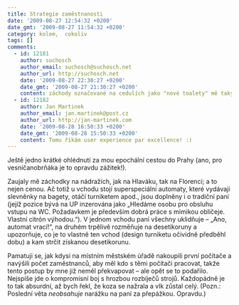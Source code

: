 ```yaml
---
title: Strategie zaměstnanosti
date: '2009-08-27 12:54:32 +0200'
date_gmt: '2009-08-27 11:54:32 +0200'
category: kolem,  cokoliv
tags: []
comments:
  - id: 12181
    author: suchosch
    author_email: suchosch@suchosch.net
    author_url: http://suchosch.net
    date: '2009-08-27 22:30:27 +0200'
    date_gmt: '2009-08-27 21:30:27 +0200'
    content: záchody označované na cedulích jako "nové toalety" mě taky zaujaly. především tím, že jsem tam naházel 25 korun, než jsem se dostal k vykonání potřeby. (5 korun do měnícího automatu, který nevrací a bere jen některé mince. zbytek jsem neposkládal. nakonec jsem si rozměnil dvacku na dvě desetikoruny a pět korun tam nechal svému osudu. pak jsem první ze získaných mincí vhodil do turniketu a ejhle, aktivoval jsem ten, který vedl na dámskou část. druhou minci jsem již použil správně...)
  - id: 12182
    author: Jan Martinek
    author_email: jan.martinek@post.cz
    author_url: http://jan-martinek.com
    date: '2009-08-28 16:50:33 +0200'
    date_gmt: '2009-08-28 15:50:33 +0200'
    content: Tomu říkám user experience par excellence! :)
---
```

<p>Ještě jedno krátké ohlédnutí za mou epochální cestou do Prahy (ano, pro vesničanobrňáka je to opravdu zážitek!).</p>
<p>Zaujaly mě záchodky na nádražích, jak na Hlaváku, tak na Florenci; a to nejen cenou. Ač totiž u vchodu stojí superspeciální automaty, které vydávají slevněnky na bagety, otáčí turniketem apod., jsou doplněny i o tradiční paní (jejíž pozice bývá na UP inzerována jako „Hledáme osobu pro obsluhu vstupu na WC. Požadavkem je především dobrá práce s mimikou obličeje. Vlastní citrón výhodou.“). V jednom vchodu paní všechny uklidňuje &ndash; „Ano, automat vrací!“, na druhém trpělivě rozměňuje na desetikoruny a upozorňuje, co je to vlastně ten vchod (design turniketu očividně předběhl dobu) a kam strčit získanou desetikorunu.</p>
<p>Pamatuji se, jak kdysi na místním městském úřadě nakoupili první počítače a navýšili počet zaměstnanců, aby měl kdo s těmi počítači pracovat, takže tento postup by mne již neměl překvapovat – ale opět se to podařilo. Nejspíše jde o kompromisní boj s hrozbou rozbíječů strojů. Každopádně je to tak absurdní, až bych řekl, že koza se nažrala a vlk zůstal celý. (Pozn.: Poslední věta <em>neobsahuje</em> narážku na paní za přepážkou. Opravdu.)</p>
